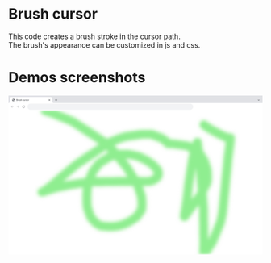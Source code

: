 # Brush cursor

This code creates a brush stroke in the cursor path.   
The brush's appearance can be customized in js and css. 

# Demos screenshots 

![brush cursor demo 1](brush-cursor.jpg)  

